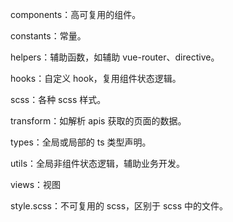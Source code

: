 components：高可复用的组件。

constants：常量。

helpers：辅助函数，如辅助 vue-router、directive。

hooks：自定义 hook，复用组件状态逻辑。

scss：各种 scss 样式。

transform：如解析 apis 获取的页面的数据。

types：全局或局部的 ts 类型声明。

utils：全局非组件状态逻辑，辅助业务开发。

views：视图

style.scss：不可复用的 scss，区别于 scss 中的文件。
